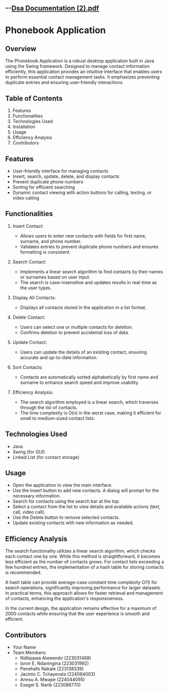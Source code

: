 

--[Dsa Documentation (2).pdf](https://github.com/user-attachments/files/17357216/Dsa.Documentation.2.pdf)
-

# Phonebook Application

## Overview

The Phonebook Application is a robust desktop application built in Java using the Swing framework. Designed to manage contact information efficiently, this application provides an intuitive interface that enables users to perform essential contact management tasks. It emphasizes preventing duplicate entries and ensuring user-friendly interactions.

## Table of Contents

1. Features
2. Functionalities
3. Technologies Used
4. Installation
5. Usage
6. Efficiency Analysis
7. Contributors

## Features

- User-friendly interface for managing contacts
- Insert, search, update, delete, and display contacts
- Prevent duplicate phone numbers
- Sorting for efficient searching
- Dynamic contact viewing with action buttons for calling, texting, or video calling

## Functionalities

1. Insert Contact: 
   - Allows users to enter new contacts with fields for first name, surname, and phone number. 
   - Validates entries to prevent duplicate phone numbers and ensures formatting is consistent.

2. Search Contact: 
   - Implements a linear search algorithm to find contacts by their names or surnames based on user input. 
   - The search is case-insensitive and updates results in real-time as the user types.

3. Display All Contacts: 
   - Displays all contacts stored in the application in a list format.

4. Delete Contact: 
   - Users can select one or multiple contacts for deletion. 
   - Confirms deletion to prevent accidental loss of data.

5. Update Contact: 
   - Users can update the details of an existing contact, ensuring accurate and up-to-date information.

6. Sort Contacts: 
   - Contacts are automatically sorted alphabetically by first name and surname to enhance search speed and improve usability.

7. Efficiency Analysis: 
   - The search algorithm employed is a linear search, which traverses through the list of contacts. 
   - The time complexity is O(n) in the worst case, making it efficient for small to medium-sized contact lists.

## Technologies Used

- Java
- Swing (for GUI)
- Linked List (for contact storage)

## Usage

- Open the application to view the main interface.
- Use the Insert button to add new contacts. A dialog will prompt for the necessary information.
- Search for contacts using the search bar at the top.
- Select a contact from the list to view details and available actions (text, call, video call).
- Use the Delete button to remove selected contacts.
- Update existing contacts with new information as needed.

## Efficiency Analysis

The search functionality utilizes a linear search algorithm, which checks each contact one by one. While this method is straightforward, it becomes less efficient as the number of contacts grows. For contact lists exceeding a few hundred entries, the implementation of a hash table for storing contacts is recommended.

A hash table can provide average-case constant time complexity O(1) for search operations, significantly improving performance for larger datasets. In practical terms, this approach allows for faster retrieval and management of contacts, enhancing the application's responsiveness.

In the current design, the application remains effective for a maximum of 2000 contacts while ensuring that the user experience is smooth and efficient.
## Contributors

- Your Name
- Team Members: 
  - Ndilipawa Alweendo (223031488)
  - Isron E. Ndaningina (223031992)
  - Penehafo Nakale (223138339)
  - Jacinto C. Tchayevala (224084003)
  - Anesu A. Mwape (224044095)
  - Esegel S. Narib (223086770)
